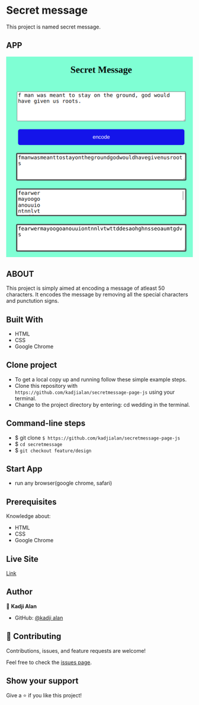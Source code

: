 # Secret message

This project is named secret message.

## APP

![message](asserts/image/message.png)

## ABOUT

This project is simply aimed at encoding a message of atleast 50 characters.
It encodes the message by removing all the special characters and punctution
signs.

## Built With

- HTML
- CSS
- Google Chrome

## Clone project

- To get a local copy up and running follow these simple example steps.
- Clone this repository with
`https://github.com/kadjialan/secretmessage-page-js` using your terminal.
- Change to the project directory by entering: cd wedding in the terminal.

## Command-line steps

- $ git clone `$ https://github.com/kadjialan/secretmessage-page-js`
- $ `cd secretmessage`
- $ `git checkout feature/design`

## Start App

- run any browser(google chrome, safari)

## Prerequisites

Knowledge about:

- HTML
- CSS
- Google Chrome

## Live Site

[Link]( https://kadjialan.github.io/secretmessage-page-js/)

## Author

👤 **Kadji Alan**

- GitHub: [@kadji alan](https://github.com/kadjialan/)

## 🤝 Contributing

Contributions, issues, and feature requests are welcome!

Feel free to check the [issues page](https://github.com/kadjialan/secretmessage-page-js/issues).

## Show your support

Give a ⭐️ if you like this project!
